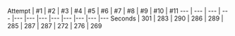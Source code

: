 
Attempt | #1 | #2 | #3 | #4 | #5 | #6 | #7 | #8 | #9 | #10 | #11 --- | --- | --- | --- |--- |--- |--- |--- |--- |--- |--- |--- Seconds | 301 | 283 | 290 | 286 | 289 | 285 | 287 | 287 | 272 | 276 | 269 

